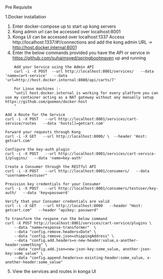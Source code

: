 Pre Requisite

1.Docker installation


1. Enter docker-compose up to start up kong servers
2. Kong admin url can be accessed over localhost:8001
3. Konga UI can be accessed over localhost:1337
	Access http://localhost:1337/#!/connections and add the kong admin URL -> http://host.docker.internal:8001
4. Enter the below commands provided you have the API or service in https://github.com/suhaimsyed/springbootmaven up and running
```
	Add your Service using the Admin API
	curl -i -X POST  --url http://localhost:8001/services/   --data 'name=cart-service'   --data 'url=http://host.docker.internal:8080/api/carts/7'

	For Linux machines :-
	"until host.docker.internal is working for every platform you can use my container acting as a NAT gateway without any manually setup https://github.com/qoomon/docker-host
	"
```

```
Add a Route for the Service
curl -i -X POST   --url http://localhost:8001/services/cart-service/routes   --data 'hosts[]=getcart.com'
```

```
Forward your requests through Kong
curl -i -X GET   --url http://localhost:8000/ \  --header 'Host: getcart.com'
```

```
Configure the key-auth plugin
curl -i -X POST   --url http://localhost:8001/services/cart-service-1/plugins/   --data 'name=key-auth'
```
```
Create a Consumer through the RESTful API
curl -i -X POST   --url http://localhost:8001/consumers/   --data "username=testuser"
```

```
Provision key credentials for your Consumer
curl -i -X POST   --url http://localhost:8001/consumers/testuser/key-auth/   --data 'key=password'
```

```
Verify that your Consumer credentials are valid
curl -i -X GET   --url http://localhost:8000   --header "Host: getcart.com"   --header "apikey: password"
```

```
To transform the respone run the below command
curl -X POST http://localhost:8001/services/cart-service/plugins \
    --data "name=response-transformer"  \
    --data "config.remove.headers=Date" \
    --data "config.remove.json=shippingAddress" \
    --data "config.add.headers=x-new-header:value,x-another-header:something" \
    --data "config.add.json=new-json-key:some_value, another-json-key:some_value" \
    --data "config.append.headers=x-existing-header:some_value, x-another-header:some_value"

```

5. View the services and routes in konga UI
